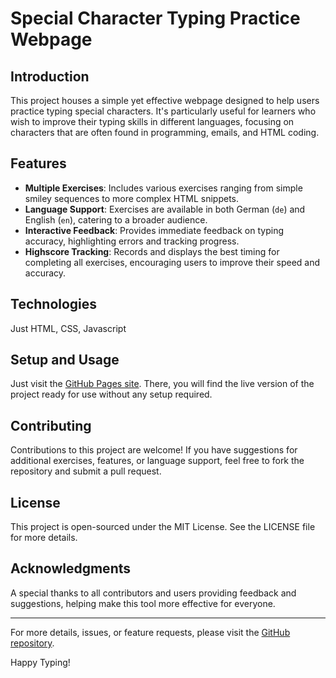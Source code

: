 # Special Character Typing Practice Webpage

## Introduction

This project houses a simple yet effective webpage designed to help users practice typing special characters. It's particularly useful for learners who wish to improve their typing skills in different languages, focusing on characters that are often found in programming, emails, and HTML coding.

## Features

- **Multiple Exercises**: Includes various exercises ranging from simple smiley sequences to more complex HTML snippets.
- **Language Support**: Exercises are available in both German (`de`) and English (`en`), catering to a broader audience.
- **Interactive Feedback**: Provides immediate feedback on typing accuracy, highlighting errors and tracking progress.
- **Highscore Tracking**: Records and displays the best timing for completing all exercises, encouraging users to improve their speed and accuracy.

## Technologies

Just HTML, CSS, Javascript


## Setup and Usage

Just visit the [GitHub Pages site](https://puckfried.github.io/tippenueben/). There, you will find the live version of the project ready for use without any setup required.


## Contributing

Contributions to this project are welcome! If you have suggestions for additional exercises, features, or language support, feel free to fork the repository and submit a pull request.

## License

This project is open-sourced under the MIT License. See the LICENSE file for more details.

## Acknowledgments

A special thanks to all contributors and users providing feedback and suggestions, helping make this tool more effective for everyone.

---

For more details, issues, or feature requests, please visit the [GitHub repository](https://github.com/yourusername/yourrepositoryname/issues).

Happy Typing!

